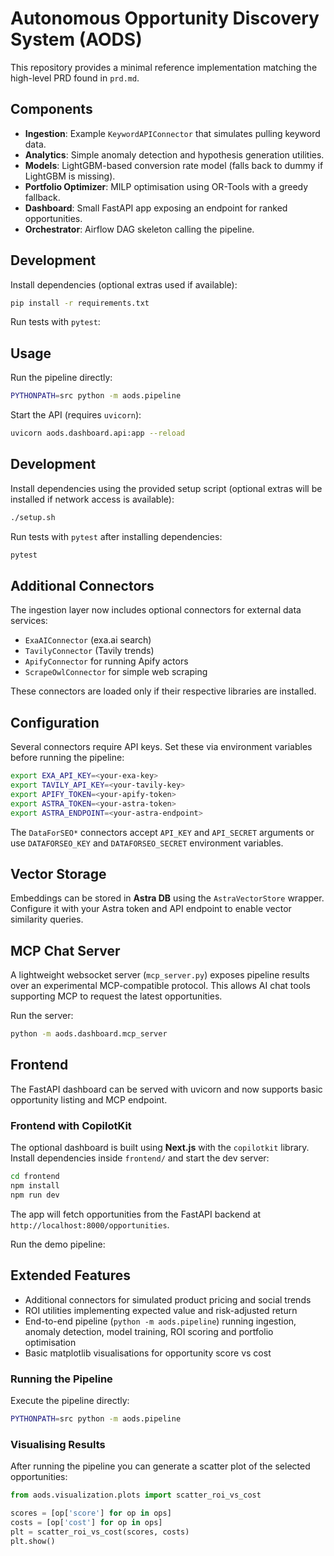 # Autonomous Opportunity Discovery System (AODS)

This repository provides a minimal reference implementation matching the high-level PRD found in `prd.md`.

## Components

- **Ingestion**: Example `KeywordAPIConnector` that simulates pulling keyword data.
- **Analytics**: Simple anomaly detection and hypothesis generation utilities.
- **Models**: LightGBM-based conversion rate model (falls back to dummy if LightGBM is missing).
- **Portfolio Optimizer**: MILP optimisation using OR-Tools with a greedy fallback.
- **Dashboard**: Small FastAPI app exposing an endpoint for ranked opportunities.
- **Orchestrator**: Airflow DAG skeleton calling the pipeline.

## Development

Install dependencies (optional extras used if available):

```bash
pip install -r requirements.txt
```

Run tests with `pytest`:

## Usage

Run the pipeline directly:

```bash
PYTHONPATH=src python -m aods.pipeline
```

Start the API (requires `uvicorn`):

```bash
uvicorn aods.dashboard.api:app --reload
```


## Development


Install dependencies using the provided setup script (optional extras will be
installed if network access is available):

```bash
./setup.sh
```

Run tests with `pytest` after installing dependencies:


```bash
pytest
```

## Additional Connectors

The ingestion layer now includes optional connectors for external data services:

- `ExaAIConnector` (exa.ai search)
- `TavilyConnector` (Tavily trends)
- `ApifyConnector` for running Apify actors
- `ScrapeOwlConnector` for simple web scraping

These connectors are loaded only if their respective libraries are installed.

## Configuration

Several connectors require API keys. Set these via environment variables before
running the pipeline:

```bash
export EXA_API_KEY=<your-exa-key>
export TAVILY_API_KEY=<your-tavily-key>
export APIFY_TOKEN=<your-apify-token>
export ASTRA_TOKEN=<your-astra-token>
export ASTRA_ENDPOINT=<your-astra-endpoint>
```

The `DataForSEO*` connectors accept `API_KEY` and `API_SECRET` arguments or use
`DATAFORSEO_KEY` and `DATAFORSEO_SECRET` environment variables.

## Vector Storage

Embeddings can be stored in **Astra DB** using the `AstraVectorStore` wrapper. Configure it with your Astra token and API endpoint to enable vector similarity queries.

## MCP Chat Server

A lightweight websocket server (`mcp_server.py`) exposes pipeline results over an experimental MCP-compatible protocol. This allows AI chat tools supporting MCP to request the latest opportunities.

Run the server:

```bash
python -m aods.dashboard.mcp_server
```

## Frontend

The FastAPI dashboard can be served with uvicorn and now supports basic opportunity listing and MCP endpoint.

### Frontend with CopilotKit

The optional dashboard is built using **Next.js** with the `copilotkit` library.
Install dependencies inside `frontend/` and start the dev server:

```bash
cd frontend
npm install
npm run dev
```

The app will fetch opportunities from the FastAPI backend at `http://localhost:8000/opportunities`.

Run the demo pipeline:

## Extended Features

- Additional connectors for simulated product pricing and social trends
- ROI utilities implementing expected value and risk-adjusted return
- End-to-end pipeline (`python -m aods.pipeline`) running ingestion,
  anomaly detection, model training, ROI scoring and portfolio optimisation
- Basic matplotlib visualisations for opportunity score vs cost

### Running the Pipeline

Execute the pipeline directly:


```bash
PYTHONPATH=src python -m aods.pipeline
```


### Visualising Results

After running the pipeline you can generate a scatter plot of the
selected opportunities:

```python
from aods.visualization.plots import scatter_roi_vs_cost

scores = [op['score'] for op in ops]
costs = [op['cost'] for op in ops]
plt = scatter_roi_vs_cost(scores, costs)
plt.show()
```

